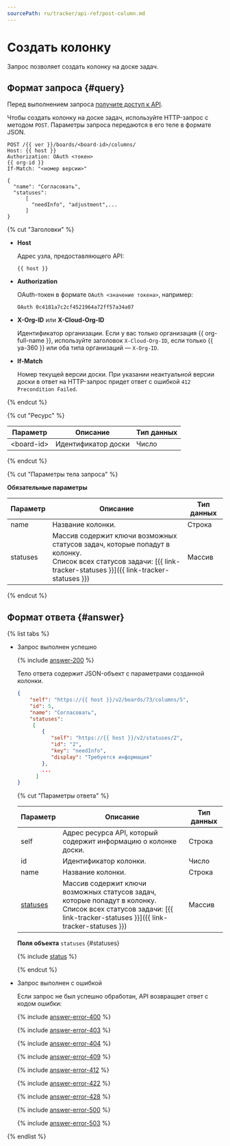 ```yaml
---
sourcePath: ru/tracker/api-ref/post-column.md
---
```

# Создать колонку

Запрос позволяет создать колонку на доске задач.

## Формат запроса {#query}

Перед выполнением запроса [получите доступ к API](concepts/access.md).

Чтобы создать колонку на доске задач, используйте HTTP-запрос с методом `POST`. Параметры запроса передаются в его теле в формате JSON.

```
POST /{{ ver }}/boards/<board-id>/columns/
Host: {{ host }}
Authorization: OAuth <токен>
{{ org-id }}
If-Match: "<номер версии>"

{
  "name": "Согласовать",
  "statuses":
      [
        "needInfo", "adjustment",...
      ]
}
```

{% cut "Заголовки" %}

- **Host**
    
    Адрес узла, предоставляющего API:

    ```
    {{ host }}
    ```

- **Authorization**

    OAuth-токен в формате `OAuth <значение токена>`, например:

    ```
    OAuth 0c4181a7c2cf4521964a72ff57a34a07
    ```


- **X-Org-ID** или **X-Cloud-Org-ID**

    Идентификатор организации. Если у вас только организация {{ org-full-name }}, используйте заголовок `X-Cloud-Org-ID`, если только {{ ya-360 }} или оба типа организаций — `X-Org-ID`.


- **If-Match**

    Номер текущей версии доски. При указании неактуальной версии доски в ответ на HTTP-запрос придет ответ с ошибкой `412 Precondition Failed`.

{% endcut %}

{% cut "Ресурс" %}

Параметр | Описание | Тип данных
----- | ----- | -----
\<board-id\> | Идентификатор доски | Число

{% endcut %}

{% cut "Параметры тела запроса" %}

**Обязательные параметры**

Параметр | Описание | Тип данных
-------- | -------- | -----
name | Название колонки. | Строка
statuses | Массив содержит ключи возможных статусов задач, которые попадут в колонку.<br/>Список всех статусов задачи: [{{ link-tracker-statuses }}]({{ link-tracker-statuses }}) | Массив

{% endcut %}

## Формат ответа {#answer}

{% list tabs %}

- Запрос выполнен успешно

    {% include [answer-200](../_includes/tracker/api/answer-200.md) %}

    Тело ответа содержит JSON-объект с параметрами созданной колонки.

    ```json
    {
        "self": "https://{{ host }}/v2/boards/73/columns/5",
        "id": 5,
        "name": "Согласовать",
        "statuses":
         [
            {
               "self": "https://{{ host }}/v2/statuses/2",
               "id": "2",
               "key": "needInfo",
               "display": "Требуется информация"
            },
            ...
          ]
    }
    ```

    {% cut "Параметры ответа" %}

    Параметр | Описание | Тип данных
    -------- | -------- | ----------
    self | Адрес ресурса API, который содержит информацию о колонке доски. | Строка
    id | Идентификатор колонки. | Число
    name | Название колонки. | Строка
    [statuses](#statuses) | Массив содержит ключи возможных статусов задач, которые попадут в колонку.<br/>Список всех статусов задачи: [{{ link-tracker-statuses }}]({{ link-tracker-statuses }}) | Массив

    **Поля объекта** `statuses` {#statuses}

    {% include [status](../_includes/tracker/api/status.md) %}

    {% endcut %}

- Запрос выполнен с ошибкой

    Если запрос не был успешно обработан, API возвращает ответ с кодом ошибки:

    {% include [answer-error-400](../_includes/tracker/api/answer-error-400.md) %}

    {% include [answer-error-403](../_includes/tracker/api/answer-error-403.md) %}

    {% include [answer-error-404](../_includes/tracker/api/answer-error-404.md) %}

    {% include [answer-error-409](../_includes/tracker/api/answer-error-409.md) %}

    {% include [answer-error-412](../_includes/tracker/api/answer-error-412.md) %}

    {% include [answer-error-422](../_includes/tracker/api/answer-error-422.md) %}

    {% include [answer-error-428](../_includes/tracker/api/answer-error-428.md) %}

    {% include [answer-error-500](../_includes/tracker/api/answer-error-500.md) %}

    {% include [answer-error-503](../_includes/tracker/api/answer-error-503.md) %}

{% endlist %}
